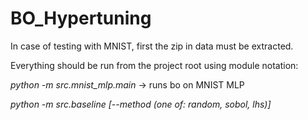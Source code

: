 # BO_Hypertuning

In case of testing with MNIST, first the zip in data must be extracted.

Everything should be run from the project root using module notation:

*python -m src.mnist_mlp.main* -> runs bo on MNIST MLP

*python -m src.baseline [--method (one of: random, sobol, lhs)]*